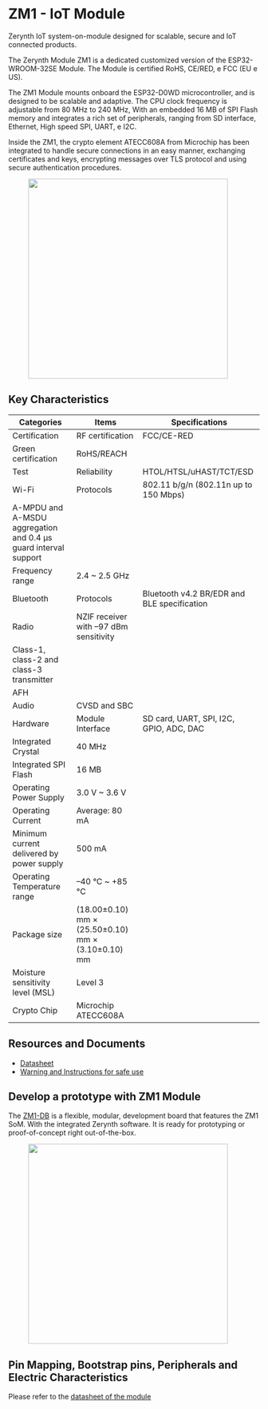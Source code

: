 # **ZM1 - IoT Module**

Zerynth IoT system-on-module designed for scalable, secure and IoT connected products.

The Zerynth Module ZM1 is a dedicated customized version of the ESP32-WROOM-32SE Module. The Module is certified RoHS, CE/RED, e FCC (EU e US). 

The ZM1 Module mounts onboard the ESP32-D0WD microcontroller, and is designed to be scalable and adaptive. The CPU clock frequency is adjustable from 80 MHz to 240 MHz, With an embedded 16 MB of SPI Flash memory and integrates a rich set of peripherals, ranging from SD interface, Ethernet, High speed SPI, UART, e I2C.

Inside the ZM1, the crypto element ATECC608A from Microchip has been integrated to handle secure connections in an easy manner, exchanging certificates and keys, encrypting messages over TLS protocol and using secure authentication procedures.



<figure>
  <a data-fancybox="gallery" href="../img/zm1module.png">
  <img src="../img/zm1module.png"width="400"/>
  </a>
</figure>

## **Key Characteristics**

| Categories                                                      | Items                                              | Specifications                              |
| --------------------------------------------------------------- | -------------------------------------------------- | ------------------------------------------- |
| Certification                                                   | RF certification                                   | FCC/CE-RED                                  |
| Green certification                                             | RoHS/REACH                                         |
| Test                                                            | Reliability                                        | HTOL/HTSL/uHAST/TCT/ESD                     |
| Wi-Fi                                                           | Protocols                                          | 802.11 b/g/n (802.11n up to 150 Mbps)       |
| A-MPDU and A-MSDU aggregation and 0.4 µs guard interval support |
| Frequency range                                                 | 2.4 ~ 2.5 GHz                                      |
| Bluetooth                                                       | Protocols                                          | Bluetooth v4.2 BR/EDR and BLE specification |
| Radio                                                           | NZIF receiver with –97 dBm sensitivity             |
| Class-1, class-2 and class-3 transmitter                        |
| AFH                                                             |
| Audio                                                           | CVSD and SBC                                       |
| Hardware                                                        | Module Interface                                   | SD card, UART, SPI, I2C, GPIO, ADC, DAC     |
| Integrated Crystal                                              | 40 MHz                                             |
| Integrated SPI Flash                                            | 16 MB                                              |
| Operating Power Supply                                          | 3.0 V ~ 3.6 V                                      |
| Operating Current                                               | Average: 80 mA                                     |
| Minimum current delivered by power supply                       | 500 mA                                             |
| Operating Temperature range                                     | –40 °C ~ +85 °C                                    |
| Package size                                                    | (18.00±0.10) mm × (25.50±0.10) mm × (3.10±0.10) mm |
| Moisture sensitivity level (MSL)                                | Level 3                                            |
| Crypto Chip                                                     | Microchip ATECC608A                                |


## **Resources and Documents**

-   [Datasheet](https://www.zerynth.com/download/20127/)
-   [Warning and Instructions for safe use](https://www.zerynth.com/download/20294/)

## **Develop a prototype with ZM1 Module**

The [ZM1-DB](../ZM1-Development-Board/) is a flexible, modular, development board that features the ZM1 SoM. With the integrated Zerynth software. It is ready for prototyping or proof-of-concept right out-of-the-box.

<figure>
  <a data-fancybox="gallery" href="../img/ZM1-DB-front.png">
  <img src="../img/ZM1-DB-front.png"width="400" />
  </a>
</figure>


## **Pin Mapping, Bootstrap pins, Peripherals and Electric Characteristics**

Please refer to the [datasheet of the module](#resources-and-documents)